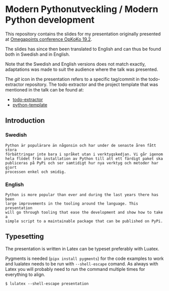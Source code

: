 # Modern Pythonutveckling / Modern Python development

This repository contains the slides for my presentation originally presented
at [Omegapoints conference OpKoKo 19.2][1].

The slides has since then been translated to English and can thus be found
both in Swedish and in English.

Note that the Swedish and English versions does not match exactly, adaptations
was made to suit the audience where the talk was presented.

The _git_ icon in the presentation refers to a specific tag/commit in the
todo-extractor repository. The todo extractor and the project template that
was mentioned in the talk can be found at:

- [todo-extractor](https://github.com/vikahl/todo-extractor)
- [python-template](https://github.com/vikahl/python-template)

## Introduction

### Swedish

    Python är populärare än någonsin och har under de senaste åren fått stora
    förbättringar inte bara i språket utan i verktygskedjan. Vi går igenom
    hela flödet från installation av Python till att ett färdigt paket ska
    publiceras på PyPi och ser samtidigt hur nya verktyg och metoder har gjort
    processen enkel och smidig.

### English

    Python is more popular than ever and during the last years there has been
    large improvements in the tooling around the language. This presentation
    will go through tooling that ease the development and show how to take a
    simple script to a maintainable package that can be published on PyPi.

## Typesetting

The presentation is written in Latex can be typeset preferably with Luatex.

Pygments is needed (`pipx install pygments`) for the code examples to work and
lualatex needs to be run with `--shell-escape` comand. As always with Latex 
you will probably need to run the command multiple times for everything to 
align.

```shell
$ lulatex --shell-escape presentation
```


[1]: https://www.opkoko.omegapoint.se/
